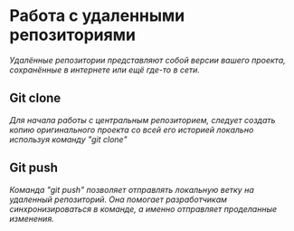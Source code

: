 # Работа с удаленными репозиториями

*Удалённые репозитории представляют собой версии вашего проекта, сохранённые в интернете или ещё где-то в сети.*

## Git clone

*Для начала работы с центральным репозиторием, следует создать копию оригинального проекта со всей его историей локально используя команду "git clone"*

## Git push

*Команда "git push" позволяет отправлять локальную ветку на удаленный репозиторий. Она помогает разработчикам синхронизироваться в команде, а именно отправляет проделанные изменения.*